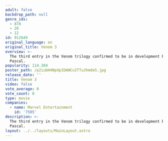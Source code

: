 ```yaml
---
adult: false
backdrop_path: null
genre_ids:
  - 878
  - 28
  - 12
id: 912649
original_language: en
original_title: Venom 3
overview: >-
  The third entry in the Venom trilogy confirmed to be in development by Amy
  Pascal.
popularity: 114.304
poster_path: /p2iubH4NpXpIDAWCuITTuJhmde5.jpg
release_date: ''
title: Venom 3
video: false
vote_average: 0
vote_count: 0
type: movie
companies:
  - name: Marvel Entertainment
    id: '7505'
description: >-
  The third entry in the Venom trilogy confirmed to be in development by Amy
  Pascal.
layout: ../../layouts/MainLayout.astro
---
```


